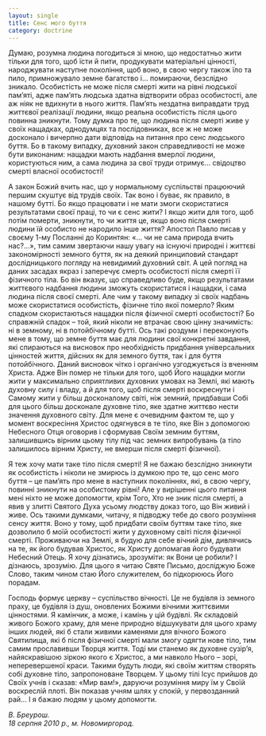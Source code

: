 ```yaml
---
layout: single
title: Сенс мого буття
category: doctrine
---
```


Думаю, розумна людина погодиться зі мною, що недостатньо жити тільки для того, щоб їсти й пити, продукувати матеріальні цінності, народжувати наступне покоління, щоб воно, в свою чергу також їло та пило, примножувало земне багатство і… помираючи, безслідно зникало. Особистість не може після смерті жити на рівні людської пам’яті, адже пам’ять людська здатна відтворити образ особистості, але аж ніяк не вдихнути в нього життя. Пам’ять нездатна виправдати труд життєвої реалізації людини, якщо реальна особистість після цього повинна зникнути. Тому думка про те, що людина після смерті живе у своїх нащадках, однодумцях та послідовниках, все ж не може досконало і вичерпно дати відповідь на питання про сенс людського буття. Бо в такому випадку, духовний закон справедливості не може бути виконаним: нащадки мають надбання вмерлої людини, користуються ним, а сама людина за свої труди отримує… свідоцтво смерті власної особистості!

А закон Божий вчить нас, що у нормальному суспільстві працюючий першим скуштує від трудів своїх. Так воно і буває, як правило, в нашому бутті. Бо якщо працювати і не мати змоги скористатися результатами своєї праці, то чи є сенс жити? І якщо жити для того, щоб потім померти, зникнути, то чи життя це, якщо воно після смерті людини їй особисто не народило інше життя? Апостол Павло писав у своєму 1-му Посланні до Коринтян: «… чи не сама природа вчить нас?...», тим самим звертаючи нашу увагу на існуючі природні і життєві закономірності земного буття, як на деякий принциповий стандарт дослідницького погляду на невидимий духовний світ. А цей погляд на даних засадах якраз і заперечує смерть особистості після смерті її фізичного тіла. Бо він вказує, що справедливо буде, якщо результатами життєвого надбання людини зможуть скористатися і нащадки, і сама людина після своєї смерті. Але чим у такому випадку зі своїх надбань може скористатися особистість, фізичне тіло якої померло? Яким спадком скористаються нащадки після фізичної смерті особистості? Бо справжній спадок – той, який ніколи не втрачає свою цінну значимість: ні в земному, ні в потойбічному бутті. Ось такі роздуми і переконують мене в тому, що земне буття має для людини свої конкретні завдання, які спираються на висновок про необхідність придбання універсальних цінностей життя, дійсних як для земного буття, так і для буття потойбічного. Даний висновок чітко і органічно узгоджується із вченням Христа. Адже Він помер не тільки для того, щоб Його нащадки могли жити у максимально сприятливих духовних умовах на Землі, які мають духовну силу і владу, а й для того, щоб після смерті воскреснути і Самому жити у більш досконалому світі, ніж земний, придбавши Собі для цього більш досконале духовне тіло, яке здатне життєво нести значення духовного світу. Для мене є очевидним фактом те, що у момент воскресіння Христос одягнувся в те тіло, яке Він з допомогою Небесного Отця оговорив і сформував Своїм земним буттям, залишившись вірним цьому тілу під час земних випробувань (а тіло залишилось вірним Христу, не вмерши після смерті фізичної).

Я теж хочу мати таке тіло після смерті! Я не бажаю безслідно зникнути як особистість і ніколи не змирюсь із думкою про те, що сенс мого буття – це пам’ять про мене в наступних поколіннях, які, в свою чергу, повинні зникнути на особистому рівні! Але у вирішенні цього питання мені ніхто не може допомогти, крім Того, Хто не зник після смерті, а явив у злитті Святого Духа усьому людству доказ того, що Він живий і живе. Ось такими думками, читачу, я підводжу тебе до свого розуміння сенсу життя. Воно у тому, щоб придбати своїм буттям таке тіло, яке дозволило б моїй особистості жити у духовному світі після фізичної смерті. Проживаючи на Землі, я будую для себе вічний дім, дивлячись на те, як його будував Христос, як Христу допомагав його будувати Небесний Отець. Я хочу дізнатись, зрозуміти: як Вони це робили? І дізнаюсь, зрозумію. Для цього я читаю Святе Письмо, досліджую Боже Слово, таким чином стаю Його служителем, бо підкорююсь Його порадам.

Господь формує церкву – суспільство вічності. Це не будівля із земного праху, це будівля із душ, оновлених Божими вічними життєвими цінностями. Я камінчик, а може, і камінь у цій будівлі. Як складовій живого Божого храму, для мене природно відшукувати для цього храму інших людей, які б стали живими каменями для вічного Божого Святилища, які б після фізичної смерті мали змогу одягти нове тіло, тим самим прославивши Творця життя. Тоді ми станемо як духовне сузір’я, найяскравішою зіркою якого є Христос, а ми навколо Нього – зорі, неперевершеної краси. Такими будуть люди, які своїм життям створять собі духовне тіло, запропоноване Творцем. У цьому тілі Ісус прийшов до Своїх учнів і сказав: «Мир вам!», даруючи розуміння миру їм у Своїй воскреслій плоті. Він показав учням шлях у спокій, у первозданний рай… І я бажаю людям у цьому допомогти.

*В. Бреурош.  
18 серпня 2010 р., м. Новомиргород.*

